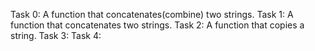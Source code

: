 Task 0: A function that concatenates(combine) two strings.
Task 1: A function that concatenates two strings.
Task 2: A function that copies a string. 
Task 3: 
Task 4:
